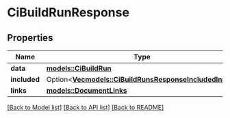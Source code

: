 # CiBuildRunResponse

## Properties

Name | Type | Description | Notes
------------ | ------------- | ------------- | -------------
**data** | [**models::CiBuildRun**](CiBuildRun.md) |  | 
**included** | Option<[**Vec<models::CiBuildRunsResponseIncludedInner>**](CiBuildRunsResponse_included_inner.md)> |  | [optional]
**links** | [**models::DocumentLinks**](DocumentLinks.md) |  | 

[[Back to Model list]](../README.md#documentation-for-models) [[Back to API list]](../README.md#documentation-for-api-endpoints) [[Back to README]](../README.md)


